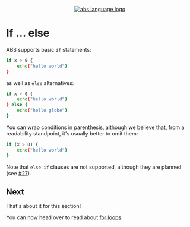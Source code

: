 <p align="center">
  <a href="https://abs-lang.org/">
    <img alt="abs language logo" src="https://github.com/abs-lang/abs/blob/master/bin/abs-horizontal.png?raw=true">
  </a>
</p>

# If ... else

ABS supports basic `if` statements:

``` bash
if x > 0 {
    echo("hello world")
}
```

as well as `else` alternatives:

``` bash
if x > 0 {
    echo("hello world")
} else {
    echo("hello globe")
}
```

You can wrap conditions in parenthesis, although we believe that,
from a readability standpoint, it's usually better to omit them:

``` bash
if (x > 0) {
    echo("hello world")
}
```

Note that `else if` clauses are not supported,
although they are planned (see [#27](https://github.com/abs-lang/abs/issues/27)).

## Next

That's about it for this section!

You can now head over to read about [for loops](/syntax/for).